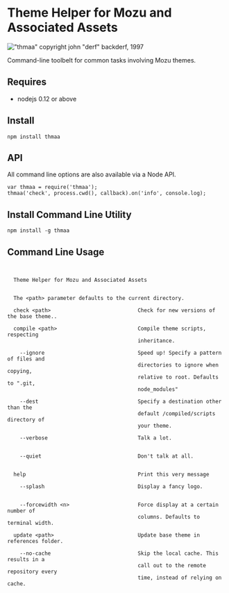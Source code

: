 # Theme Helper for Mozu and Associated Assets
!["thmaa" copyright john "derf" backderf, 1997](https://cloud.githubusercontent.com/assets/1643758/5307264/17d153f4-7bd1-11e4-8bbb-951ca191b903.jpg)

Command-line toolbelt for common tasks involving Mozu themes.

## Requires
 - nodejs 0.12 or above

## Install
```
npm install thmaa
```

## API
All command line options are also available via a Node API.
```
var thmaa = require('thmaa');
thmaa('check', process.cwd(), callback).on('info', console.log);
```


## Install Command Line Utility
```
npm install -g thmaa
```


## Command Line Usage
```

                                                                                         
  Theme Helper for Mozu and Associated Assets                                            
                                                                                         
                                                                                         
  The <path> parameter defaults to the current directory.                                
                                                                                         
  check <path>                            Check for new versions of the base theme..

  compile <path>                          Compile theme scripts, respecting 
                                          inheritance.
                                          
    --ignore                              Speed up! Specify a pattern of files and 
                                          directories to ignore when copying, 
                                          relative to root. Defaults to ".git, 
                                          node_modules"
                                          
    --dest                                Specify a destination other than the 
                                          default /compiled/scripts directory of 
                                          your theme.
                                          
    --verbose                             Talk a lot.

                                          
    --quiet                               Don't talk at all.


  help                                    Print this very message
                                          
    --splash                              Display a fancy logo.

                                          
    --forcewidth <n>                      Force display at a certain number of 
                                          columns. Defaults to terminal width.

  update <path>                           Update base theme in references folder.
                                          
    --no-cache                            Skip the local cache. This results in a 
                                          call out to the remote repository every 
                                          time, instead of relying on cache.


```


